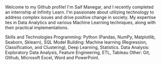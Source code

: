 Welcome to my Github profile! I'm Saif Manegar, and I recently completed an internship at Infinity Learn. I'm passionate about utilizing technology to address complex issues and drive positive change in society. My expertise lies in Data Analytics and various Machine Learning techniques, along with their practical implementations.

Skills and Technologies
Programming: Python (Pandas, NumPy, Matplotlib, Seaborn, Sklearn), SQL
Model Building: Machine learning (Regression, Classification, and Clustering), Deep Learning, Statistics.
Data Analysis: Exploratory Data Analysis, Feature Engineering, ETL, Tableau
Other: Git, GIthub, Microsoft Excel, Word and PowerPoint.
